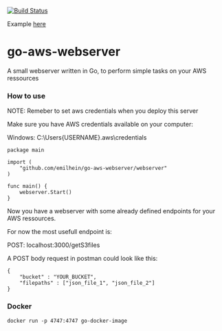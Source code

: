 [![Build Status](https://travis-ci.org/emilhein/go-aws-webserver.svg?branch=master)](https://travis-ci.org/emilhein/go-aws-webserver)

Example [here](https://github.com/emilhein/go-heroku-server)

# go-aws-webserver

A small webserver written in Go, to perform simple tasks on your AWS ressources

### How to use

NOTE: Remeber to set aws credentials when you deploy this server

Make sure you have AWS credentials available on your computer:

Windows: C:\Users\{USERNAME}\.aws\credentials

```
package main

import (
	"github.com/emilhein/go-aws-webserver/webserver"
)

func main() {
	webserver.Start()
}

```

Now you have a webserver with some already defined endpoints for your AWS ressources.

For now the most usefull endpoint is:

POST: localhost:3000/getS3files

A POST body request in postman could look like this:

```
{
	"bucket" : "YOUR_BUCKET",
	"filepaths" : ["json_file_1", "json_file_2"]
}

```

### Docker

```
docker run -p 4747:4747 go-docker-image

```
